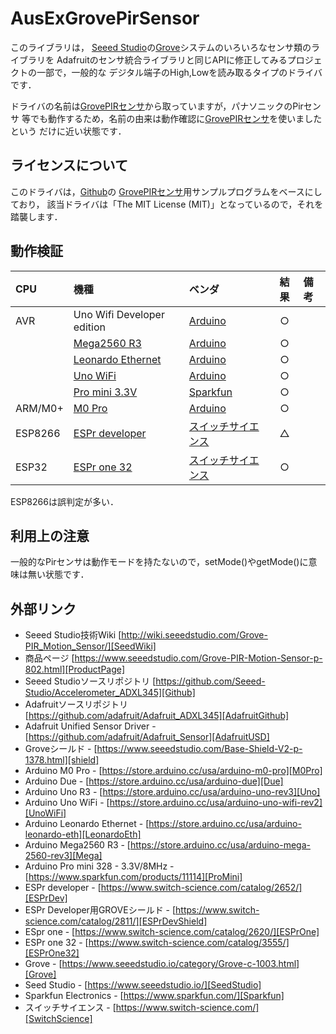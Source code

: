 # AusExGrovePirSensor

このライブラリは，
[Seeed Studio][SeedStudio]の[Grove][Grove]システムのいろいろなセンサ類のライブラリを
Adafruitのセンサ統合ライブラリと同じAPIに修正してみるプロジェクトの一部で，一般的な
デジタル端子のHigh,Lowを読み取るタイプのドライバです．

ドライバの名前は[GrovePIRセンサ][ProductPage]から取っていますが，パナソニックのPirセンサ
等でも動作するため，名前の由来は動作確認に[GrovePIRセンサ][ProductPage]を使いましたという
だけに近い状態です．

## ライセンスについて

このドライバは，[Github][GitHub]の
[GrovePIRセンサ][ProductPage]用サンプルプログラムをベースにしており，
該当ドライバは「The MIT License (MIT)」となっているので，それを踏襲します．


## 動作検証

|CPU| 機種 |ベンダ| 結果 | 備考 |
| :--- | :--- | :--- | :---: | :--- |
|AVR| Uno Wifi Developer edition  |[Arduino][Arduino]| ○ |  |
|       | [Mega2560 R3][Mega] |[Arduino][Arduino] | ○ |  |
|       | [Leonardo Ethernet][LeonardoEth] |[Arduino][Arduino] | ○ | |
|       | [Uno WiFi][UnoWiFi] |[Arduino][Arduino] | ○ | |
|       | [Pro mini 3.3V][ProMini] | [Sparkfun][Sparkfun] | ○ | |
| ARM/M0+ | [M0 Pro][M0Pro] |[Arduino][Arduino]| ○ ||
|ESP8266| [ESPr developer][ESPrDev]| [スイッチサイエンス][SwitchScience]| △ | |
|ESP32 |[ESPr one 32][ESPrOne32] | [スイッチサイエンス][SwitchScience] | ○ |　|

ESP8266は誤判定が多い．

## 利用上の注意
一般的なPirセンサは動作モードを持たないので，setMode()やgetMode()に意味は無い状態です．

## 外部リンク

- Seeed Studio技術Wiki [http://wiki.seeedstudio.com/Grove-PIR_Motion_Sensor/][SeedWiki]
- 商品ページ [https://www.seeedstudio.com/Grove-PIR-Motion-Sensor-p-802.html][ProductPage]
- Seeed Studioソースリポジトリ [https://github.com/Seeed-Studio/Accelerometer_ADXL345][Github]
- Adafruitソースリポジトリ [https://github.com/adafruit/Adafruit_ADXL345][AdafruitGithub]
- Adafruit Unified Sensor Driver - [https://github.com/adafruit/Adafruit_Sensor][AdafruitUSD]
- Groveシールド - [https://www.seeedstudio.com/Base-Shield-V2-p-1378.html][shield]
- Arduino M0 Pro - [https://store.arduino.cc/usa/arduino-m0-pro][M0Pro]
- Arduino Due - [https://store.arduino.cc/usa/arduino-due][Due]
- Arduino Uno R3 - [https://store.arduino.cc/usa/arduino-uno-rev3][Uno]
- Arduino Uno WiFi - [https://store.arduino.cc/usa/arduino-uno-wifi-rev2][UnoWiFi]
- Arduino Leonardo Ethernet - [https://store.arduino.cc/usa/arduino-leonardo-eth][LeonardoEth]
- Arduino Mega2560 R3 - [https://store.arduino.cc/usa/arduino-mega-2560-rev3][Mega]
- Arduino Pro mini 328 - 3.3V/8MHz - [https://www.sparkfun.com/products/11114][ProMini]
- ESPr developer - [https://www.switch-science.com/catalog/2652/][ESPrDev]
- ESPr Developer用GROVEシールド - [https://www.switch-science.com/catalog/2811/][ESPrDevShield]
- ESpr one - [https://www.switch-science.com/catalog/2620/][ESPrOne]
- ESPr one 32 - [https://www.switch-science.com/catalog/3555/][ESPrOne32]
- Grove - [https://www.seeedstudio.io/category/Grove-c-1003.html][Grove]
- Seed Studio - [https://www.seeedstudio.io/][SeedStudio]
- Sparkfun Electronics - [https://www.sparkfun.com/][Sparkfun]
- スイッチサイエンス - [https://www.switch-science.com/][SwitchScience]

[Grove]:https://www.seeedstudio.io/category/Grove-c-1003.html
[SeedStudio]:https://www.seeedstudio.io/
[Adafruit]:https://www.adafruit.com/
[ProductPage]:https://www.seeedstudio.com/Grove-Dust-Sensor-p-1050.html
[SeedWiki]:http://wiki.seeedstudio.com/Grove-3-Axis_Digital_Accelerometer-16g/
[GitHub]:https://github.com/Seeed-Studio/PIR_Motion_Sensor
[AdafruitGithub]:https://github.com/adafruit/Adafruit_ADXL345
[AdafruitUSD]:https://github.com/adafruit/Adafruit_Sensor
[shield]:https://www.seeedstudio.com/Base-Shield-V2-p-1378.html
[M0Pro]:https://store.arduino.cc/usa/arduino-m0-pro
[Due]:https://store.arduino.cc/usa/arduino-due
[Uno]:https://store.arduino.cc/usa/arduino-uno-rev3
[UnoWiFi]:https://store.arduino.cc/usa/arduino-uno-wifi-rev2
[Mega]:https://store.arduino.cc/usa/arduino-mega-2560-rev3
[LeonardoEth]:https://store.arduino.cc/usa/arduino-leonardo-eth
[ProMini]:https://www.sparkfun.com/products/11114
[ESPrDev]:https://www.switch-science.com/catalog/2652/
[ESPrDevShield]:https://www.switch-science.com/catalog/2811
[ESPrOne]:https://www.switch-science.com/catalog/2620/
[ESPrOne32]:https://www.switch-science.com/catalog/3555/
[Grove]:https://www.seeedstudio.io/category/Grove-c-1003.html
[SeedStudio]:https://www.seeedstudio.io/
[Arduino]:http://https://www.arduino.cc/
[Sparkfun]:https://www.sparkfun.com/
[SwitchScience]:https://www.switch-science.com/